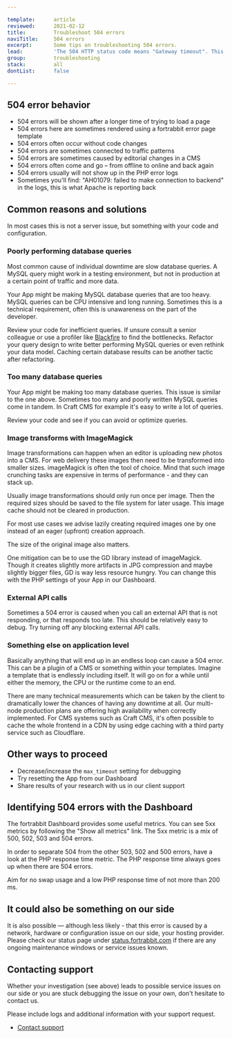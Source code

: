 ```yaml
---

template:      article
reviewed:      2021-02-12
title:         Troubleshoot 504 errors
naviTitle:     504 errors
excerpt:       Some tips on troubleshooting 504 errors.
lead:          'The 504 HTTP status code means "Gateway timeout". This means that the request is taking too long to process or something is blocking execution. This article aims to help developers troubleshooting 504 errors.'
group:         troubleshooting
stack:         all
dontList:      false

---
```


## 504 error behavior

* 504 errors will be shown after a longer time of trying to load a page
* 504 errors here are sometimes rendered using a fortrabbit error page template
* 504 errors often occur without code changes
* 504 errors are sometimes connected to traffic patterns
* 504 errors are sometimes caused by editorial changes in a CMS
* 504 errors often come and go – from offline to online and back again
* 504 errors usually will not show up in the PHP error logs
* Sometimes you'll find: "AH01079: failed to make connection to backend" in the logs, this is what  Apache is reporting back


## Common reasons and solutions

In most cases this is not a server issue, but something with your code and configuration.


### Poorly performing database queries

Most common cause of individual downtime are slow database queries. A MySQL query might work in a testing environment, but not in production at a certain point of traffic and more data.

Your App might be making MySQL database queries that are too heavy. MySQL queries can be CPU intensive and long running. Sometimes this is a technical requirement, often this is unawareness on the part of the developer.

Review your code for inefficient queries. If unsure consult a senior colleague or use a profiler like [Blackfire](/blackfire) to find the bottlenecks. Refactor your query design to write better performing MySQL queries or even rethink your data model. Caching certain database results can be another tactic after refactoring.

### Too many database queries

Your App might be making too many database queries. This issue is similar to the one above. Sometimes too many and poorly written MySQL queries come in tandem. In Craft CMS for example it's easy to write a lot of queries.

Review your code and see if you can avoid or optimize queries.

### Image transforms with ImageMagick

Image transformations can happen when an editor is uploading new photos into a CMS. For web delivery these images then need to be transformed into smaller sizes. imageMagick is often the tool of choice. Mind that such image crunching tasks are expensive in terms of performance - and they can stack up.

Usually image transformations should only run once per image. Then the required sizes should be saved to the file system for later usage. This image cache should not be cleared in production.

For most use cases we advise lazily creating required images one by one instead of an eager (upfront) creation approach.

The size of the original image also matters.

One mitigation can be to use the GD library instead of imageMagick. Though it creates slightly more artifacts in JPG compression and maybe slightly bigger files, GD is way less resource hungry. You can change this with the PHP settings of your App in our Dashboard.

### External API calls

Sometimes a 504 error is caused when you call an external API that is not responding, or that responds too late. This should be relatively easy to debug. Try turning off any blocking external API calls.

### Something else on application level

Basically anything that will end up in an endless loop can cause a 504 error. This can be a plugin of a CMS or something within your templates. Imagine a template that is endlessly including itself. It will go on for a while until either the memory, the CPU or the runtime come to an end.

There are many technical measurements which can be taken by the client to dramatically lower the chances of having any downtime at all. Our multi-node production plans are offering high availability when correctly implemented. For CMS systems such as Craft CMS, it's often possible to cache the whole frontend in a CDN by using edge caching with a third party service such as Cloudflare.

## Other ways to proceed

* Decrease/increase the `max_timeout` setting for debugging
* Try resetting the App from our Dashboard
* Share results of your research with us in our client support


## Identifying 504 errors with the Dashboard

The fortrabbit Dashboard provides some useful metrics. You can see 5xx metrics by following the "Show all metrics" link. The 5xx metric is a mix of 500, 502, 503 and 504 errors.

In order to separate 504 from the other 503, 502 and 500 errors, have a look at the PHP response time metric. The PHP response time always goes up when there are 504 errors. 

Aim for no swap usage and a low PHP response time of not more than 200 ms. 

## It could also be something on our side

It is also possible — although less likely - that this error is caused by a network, hardware or configuration issue on our side, your hosting provider. Please check our status page under [status.fortrabbit.com](https://status.fortrabbit.com) if there are any ongoing maintenance windows or service issues known.

## Contacting support

Whether your investigation (see above) leads to possible service issues on our side or you are stuck debugging the issue on your own, don't hesitate to contact us.

Please include logs and additional information with your support request. 

* <a href="#asd" onclick="Intercom('showNewMessage', 'I see 504 for my App ______ for around ___. I have made the following changes recently: ____.')">Contact support</a>
